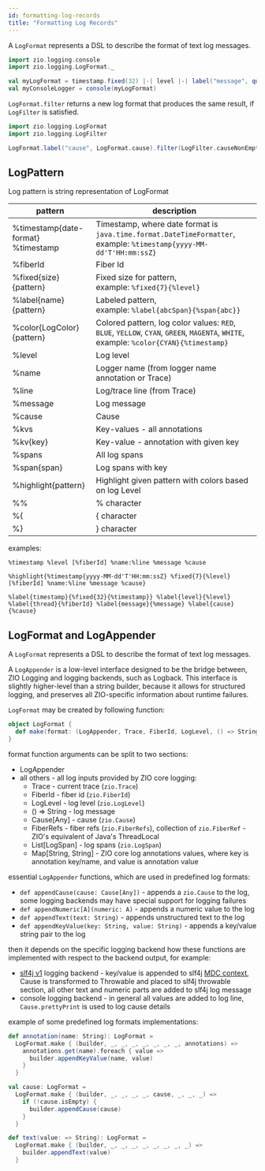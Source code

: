 ```yaml
---
id: formatting-log-records
title: "Formatting Log Records"
---
```


A `LogFormat` represents a DSL to describe the format of text log messages.

[//]: # (TODO: make snippet type-checked using mdoc)

```scala
import zio.logging.console
import zio.logging.LogFormat._

val myLogFormat = timestamp.fixed(32) |-| level |-| label("message", quoted(line))
val myConsoleLogger = console(myLogFormat)
```

`LogFormat.filter` returns a new log format that produces the same result, if `LogFilter` is satisfied.

```scala
import zio.logging.LogFormat
import zio.logging.LogFilter

LogFormat.label("cause", LogFormat.cause).filter(LogFilter.causeNonEmpty)
```

## LogPattern

Log pattern is string representation of LogFormat

| pattern                                | description                                                                                                             |
|----------------------------------------|-------------------------------------------------------------------------------------------------------------------------|
| %timestamp{date-format}<br/>%timestamp | Timestamp, where date format is `java.time.format.DateTimeFormatter`,<br/>example: `%timestamp{yyyy-MM-dd'T'HH:mm:ssZ}` |
| %fiberId                               | Fiber Id                                                                                                                |
| %fixed{size}{pattern}                  | Fixed size for pattern,<br/>example: `%fixed{7}{%level}`                                                                |
| %label{name}{pattern}                  | Labeled pattern,<br/>example: `%label{abcSpan}{%span{abc}}`                                                             |
| %color{LogColor}{pattern}              | Colored pattern, log color values: `RED`, `BLUE`, `YELLOW`, `CYAN`, `GREEN`, `MAGENTA`, `WHITE`, <br/>example: `%color{CYAN}{%timestamp}`                                             |
| %level                                 | Log level                                                                                                               |
| %name                                  | Logger name (from logger name annotation or Trace)                                                                      |
| %line                                  | Log/trace line (from Trace)                                                                                             |
| %message                               | Log message                                                                                                             |
| %cause                                 | Cause                                                                                                                   |
| %kvs                                   | Key-values - all annotations                                                                                            |
| %kv{key}                               | Key-value - annotation with given key                                                                                   |
| %spans                                 | All log spans                                                                                                           |
| %span{span}                            | Log spans with key                                                                                                      |
| %highlight{pattern}                    | Highlight given pattern with colors based on log Level                                                                  |
| %%                                     | % character                                                                                                             |
| %{                                     | { character                                                                                                             |
| %}                                     | } character                                                                                                             |

examples:

```
%timestamp %level [%fiberId] %name:%line %message %cause

%highlight{%timestamp{yyyy-MM-dd'T'HH:mm:ssZ} %fixed{7}{%level} [%fiberId] %name:%line %message %cause}

%label{timestamp}{%fixed{32}{%timestamp}} %label{level}{%level} %label{thread}{%fiberId} %label{message}{%message} %label{cause}{%cause}
```

## LogFormat and LogAppender

A `LogFormat` represents a DSL to describe the format of text log messages.

A `LogAppender` is a low-level interface designed to be the bridge between, ZIO Logging and logging backends, such as
Logback.
This interface is slightly higher-level than a string builder, because it allows for structured logging,
and preserves all ZIO-specific information about runtime failures.

`LogFormat` may be created by following function:

```scala
object LogFormat {
  def make(format: (LogAppender, Trace, FiberId, LogLevel, () => String, Cause[Any], FiberRefs, List[LogSpan], Map[String, String]) => Any): LogFormat
}
```

format function arguments can be split to two sections:

* LogAppender
* all others - all log inputs provided by ZIO core logging:
    * Trace - current trace (`zio.Trace`)
    * FiberId - fiber id (`zio.FiberId`)
    * LogLevel - log level (`zio.LogLevel`)
    * () => String - log message
    * Cause[Any] - cause (`zio.Cause`)
    * FiberRefs - fiber refs (`zio.FiberRefs`), collection of `zio.FiberRef` - ZIO's equivalent of Java's ThreadLocal
    * List[LogSpan] - log spans  (`zio.LogSpan`)
    * Map[String, String] - ZIO core log annotations values, where key is annotation key/name, and value is annotation
      value

essential `LogAppender` functions, which are used in predefined log formats:

* `def appendCause(cause: Cause[Any])` - appends a `zio.Cause` to the log, some logging backends may have special
  support for logging failures
* `def appendNumeric[A](numeric: A)` - appends a numeric value to the log
* `def appendText(text: String)` - appends unstructured text to the log
* `def appendKeyValue(key: String, value: String)` - appends a key/value string pair to the log

then it depends on the specific logging backend how these functions are implemented with respect to the backend output,
for example:

* [slf4j v1](slf4j1.md) logging backend - key/value is appended to
  slf4j [MDC context](https://logback.qos.ch/manual/mdc.html), Cause is transformed to Throwable and placed to slf4j
  throwable section, all other text and numeric parts are added to slf4j log message
* console logging backend - in general all values are added to log line, `Cause.prettyPrint` is used to log cause
  details

example of some predefined log formats implementations:

```scala
def annotation(name: String): LogFormat =
  LogFormat.make { (builder, _, _, _, _, _, _, _, annotations) =>
    annotations.get(name).foreach { value =>
      builder.appendKeyValue(name, value)
    }
  }

val cause: LogFormat =
  LogFormat.make { (builder, _, _, _, _, cause, _, _, _) =>
    if (!cause.isEmpty) {
      builder.appendCause(cause)
    }
  }

def text(value: => String): LogFormat =
  LogFormat.make { (builder, _, _, _, _, _, _, _, _) =>
    builder.appendText(value)
  }
```
